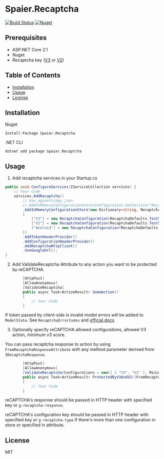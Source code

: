 # Spaier.Recaptcha

[![Build Status](https://travis-ci.org/Spaier/Spaier.Recaptcha.svg?branch=master)](https://travis-ci.org/Spaier/Spaier.Recaptcha)
[![Nuget](https://img.shields.io/nuget/v/Spaier.Recaptcha.svg)](https://www.nuget.org/packages/Spaier.Recaptcha)

## Prerequisites

- ASP.NET Core 2.1
- Nuget
- Recaptcha key ([V3](https://g.co/recaptcha/v3) or [V2](https://www.google.com/recaptcha/admin))

## Table of Contents

* [Installation](#installation)
* [Usage](#usage)
* [License](#license)

## Installation

Nuget

```
Install-Package Spaier.Recaptcha
```

.NET CLI

```
dotnet add package Spaier.Recaptcha
```

## Usage

1. Add recaptcha services in your Startup.cs

```cs
public void ConfigureServices(IServiceCollection services) {
    // Your Code
    services.AddRecaptcha()
        // Use appsettings.json
        //.AddInMemoryConfigurationStore(Configuration.GetSection("Recaptcha"))
        .AddInMemoryConfigurationStore(new Dictionary<string, RecaptchaConfiguration>
        {
            ["V3"] = new RecaptchaConfiguration(RecaptchaDefaults.TestSecretKey, RecaptchaSecretType.V3),
            ["V2"] = new RecaptchaConfiguration(RecaptchaDefaults.TestSecretKey, RecaptchaSecretType.V2),
            ["Android"] = new RecaptchaConfiguration(RecaptchaDefaults.TestSecretKey, RecaptchaSecretType.V2Android)
        })
        .AddTokenHeaderProvider()
        .AddConfigurationHeaderProvider()
        .AddRecaptchaHttpClient()
        .UseGoogleUrl();
}
```

2. Add ValidateRecaptcha Attribute to any action you want to be protected by reCAPTCHA.

```cs
        [HttpPost]
        [AllowAnonymous]
        [ValidateRecaptcha]
        public async Task<ActionResult> SomeAction()
        {
            // Your Code
        }
```

If token passed by client-side is invalid model errors will be added to `ModelState`.
See `RecaptchaErrorCodes` and [official docs](https://developers.google.com/recaptcha/docs/verify)

3. Optionally specify reCAPTCHA allowed configurations, allowed V3 action, minimum v3 score.

You can pass recaptcha response to action by using `FromRecaptchaResponseAttribute` with 
any method parameter derived from `IRecaptchaResponse`.

```cs
        [HttpPost]
        [AllowAnonymous]
        [ValidateRecaptcha(Configurations = new[] { "V3", "V2" }, MinimumScore = 0.5, AllowedAction = "register")]
        public async Task<ActionResult> ProtectedByV3AndV2([FromRecaptchaResponse] RecaptchaResponseV3 response)
        {
            // Your Code
        }
```

reCAPTCHA's response should be passed in HTTP header with specified key or `g-recaptcha-response`.

reCAPTCHA's configuration key should be passed in HTTP header with specified key or `g-recaptcha-type`
if there's more than one configuration in store or specified in attribute.

## License

MIT
